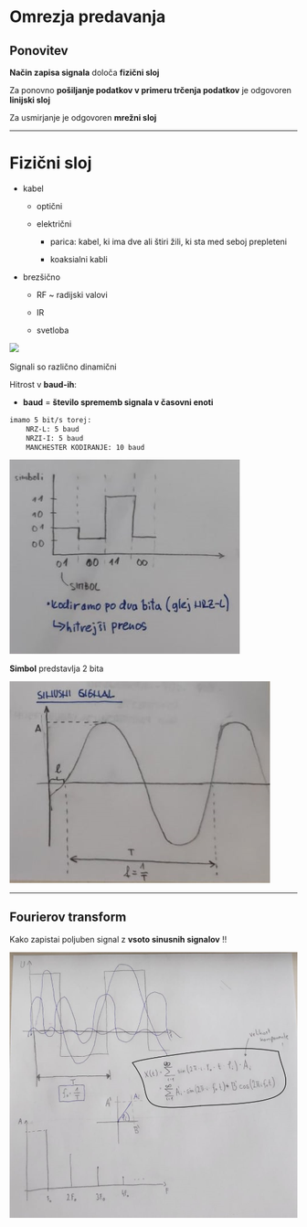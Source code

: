 # Omrezja predavanja

## Ponovitev

**Način zapisa signala** določa **fizični sloj**

Za ponovno **pošiljanje podatkov v primeru trčenja podatkov** je odgovoren **linijski sloj** 

Za usmirjanje je odgovoren **mrežni sloj**

---

# Fizični sloj

* kabel
  
  * optični
  
  * električni
    
    * parica: kabel, ki ima dve ali štiri žili, ki sta med seboj prepleteni
    
    * koaksialni kabli

* brezšično
  
  * RF ~ radijski valovi
  
  * IR
  
  * svetloba



![](./2022-03-08-10-10-53-image.png")

Signali so različno dinamični

Hitrost v **baud-ih**:

* **baud** = **število sprememb signala v časovni enoti**

```
imamo 5 bit/s torej:
    NRZ-L: 5 baud
    NRZI-I: 5 baud
    MANCHESTER KODIRANJE: 10 baud

```

![](.\2022-03-08-10-22-58-image.png)

**Simbol** predstavlja 2 bita

![](.\2022-03-08-10-23-12-image.png)

---

## Fourierov transform

Kako zapistai poljuben signal z **vsoto sinusnih signalov** !!

![](.\2022-03-08-10-55-57-image.png)








































